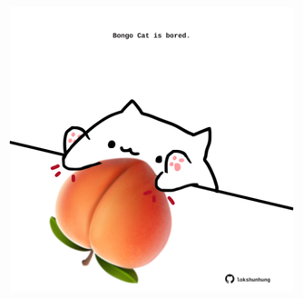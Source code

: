 <!-- built at 15/09/2021, 23:02:12 UTC -->
<p align="center">
  <img width="500" height="500" src="./ReadmeImage.svg">
</p>
